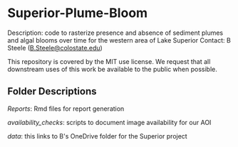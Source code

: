 # Superior-Plume-Bloom

Description: code to rasterize presence and absence of sediment plumes and algal blooms over time for the western area of Lake Superior
Contact: B Steele (B.Steele@colostate.edu)

This repository is covered by the MIT use license. We request that all downstream uses of this work be available to the public when possible.

## Folder Descriptions

*Reports*: Rmd files for report generation

*availability_checks*: scripts to document image availability for our AOI

*data*: this links to B's OneDrive folder for the Superior project
